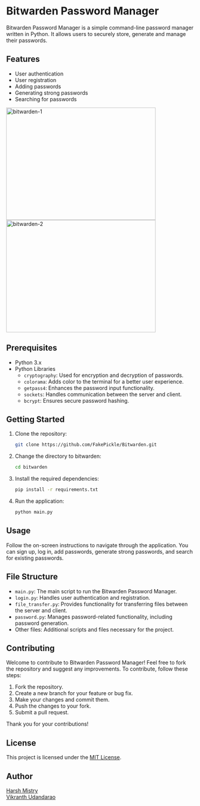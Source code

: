 # Bitwarden Password Manager

Bitwarden Password Manager is a simple command-line password manager written in Python. It allows users to securely store, generate and manage their passwords.

## Features

- User authentication
- User registration
- Adding passwords
- Generating strong passwords
- Searching for passwords

<img width="400" height="300" alt="bitwarden-1" src="https://github.com/FakePickle/Bitwarden_from_Wish/assets/122410275/ea305564-15ae-4ddf-85da-5a2a6030f095">
<img width="400" height="300" alt="bitwarden-2" src="https://github.com/FakePickle/Bitwarden_from_Wish/assets/122410275/f446d54f-ec28-464c-b810-a8caa338ba3d">

## Prerequisites

- Python 3.x
- Python Libraries
    - `cryptography`: Used for encryption and decryption of passwords.
    - `colorama`: Adds color to the terminal for a better user experience.
    - `getpass4`: Enhances the password input functionality.
    - `sockets`: Handles communication between the server and client.
    - `bcrypt`: Ensures secure password hashing.

## Getting Started

1. Clone the repository:

    ```bash
    git clone https://github.com/FakePickle/Bitwarden.git
    ```

2. Change the directory to bitwarden:

    ```bash
    cd bitwarden
    ```

2. Install the required dependencies:

    ```bash
    pip install -r requirements.txt
    ```

3. Run the application:

    ```bash
    python main.py
    ```

## Usage

Follow the on-screen instructions to navigate through the application. You can sign up, log in, add passwords, generate strong passwords, and search for existing passwords.

## File Structure

- `main.py`: The main script to run the Bitwarden Password Manager.
- `login.py`: Handles user authentication and registration.
- `file_transfer.py`: Provides functionality for transferring files between the server and client.
- `password.py`: Manages password-related functionality, including password generation.
- Other files: Additional scripts and files necessary for the project.

## Contributing

Welcome to contribute to Bitwarden Password Manager! Feel free to fork the repository and suggest any improvements. To contribute, follow these steps:

1.  Fork the repository.
2.  Create a new branch for your feature or bug fix.
3.  Make your changes and commit them.
4.  Push the changes to your fork.
5.  Submit a pull request.

Thank you for your contributions!

## License

This project is licensed under the [MIT License](LICENSE.md).

## Author

[Harsh Mistry](https://github.com/FakePickle)
\
[Vikranth Udandarao](https://github.com/Vikranth3140)

